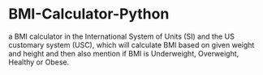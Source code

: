 # BMI-Calculator-Python
<p>a BMI calculator in the International System of Units (SI) and the US customary system (USC), which will calculate BMI based on given weight and height and then also mention if BMI is Underweight, Overweight, Healthy or Obese.
</p>
